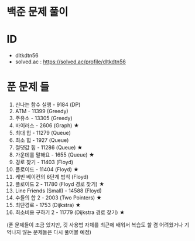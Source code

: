 # 백준 문제 풀이
 
# ID
 - dltkdtn56
 - solved.ac : https://solved.ac/profile/dltkdtn56

# 푼 문제 들
 1. 신나는 함수 실행 - 9184 (DP)
 2. ATM - 11399  (Greedy)
 3. 주유소 - 13305 (Greedy)
 4. 바이러스 - 2606 (Graph) ★
 5. 최대 힙 - 11279  (Queue)
 6. 최소 힙 - 1927 (Queue)
 7. 절댓값 힙 - 11286 (Queue) ★
 8. 가운데를 말해요 - 1655 (Queue) ★
 9. 경로 찾기 - 11403 (Floyd)
 10. 플로이드 - 11404 (Floyd) ★
 11. 케빈 베이컨의 6단계 법칙 (Floyd)
 12. 플로이드 2 - 11780 (Floyd 경로 찾기) ★
 13. Line Friends (Small) - 14588 (Floyd)
 14. 수들의 합 2 - 2003 (Two Pointers) ★
 15. 최단경로 - 1753 (Dijkstra) ★
 16. 최소비용 구하기 2 - 11779 (Dijkstra 경로 찾기) ★
 
 
 
 
 
 
 (푼 문제들이 조금 있지만, 깃 사용법 자체를 최근에 배워서 복습도 할 겸 어려웠거나 기억나지 않는 문제들은 다시 풀어볼 예정)
